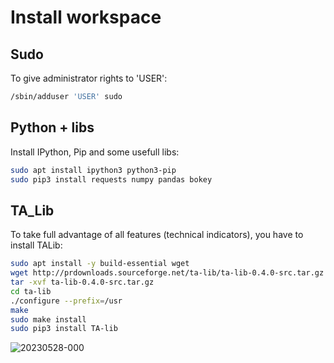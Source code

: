 # Install workspace

## Sudo

To give administrator rights to 'USER':

```bash
/sbin/adduser 'USER' sudo
```

## Python + libs

Install IPython, Pip and some usefull libs:

```bash
sudo apt install ipython3 python3-pip
sudo pip3 install requests numpy pandas bokey
```

## TA_Lib

To take full advantage of all features (technical indicators), you have to install TALib:

```bash
sudo apt install -y build-essential wget
wget http://prdownloads.sourceforge.net/ta-lib/ta-lib-0.4.0-src.tar.gz
tar -xvf ta-lib-0.4.0-src.tar.gz
cd ta-lib
./configure --prefix=/usr
make
sudo make install
sudo pip3 install TA-lib
```

![20230528-000](https://github.com/brulint/trade_with_python/assets/102539902/378d6880-6ea0-4d43-a192-6ca237f42f7a)




